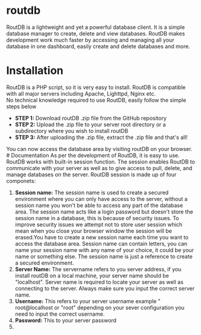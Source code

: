 # routdb
RoutDB is a lightweight and yet a powerful database client. It is a simple database manager to create, delete and view databases.
RoutDB makes development work much faster by accessing and managing all your database in one dashboard, easily create and delete databases and more.
# Installation
RoutDB is a PHP script, so it is very easy to install. RoutDB is compatible with all major servers including Apache, Lighttpd, Nginx etc.<br>
No technical knowledge required to use RoutDB, easily follow the simple steps below<br>
<ul><li><strong>STEP 1:</strong> Download routDB .zip file from the GitHub repository</li>
<li><strong>STEP 2:</strong> Upload the .zip file to your server root directory or a subdirectory where you wish to install routDB</li>
<li><strong>STEP 3:</strong> After uploading the .zip file, extract the .zip file and that's all!</li></ul>
You can now access the database area by visiting routDB on your browser.
# Documentation
As per the development of RoutDB, it is easy to use. RoutDB works with built-in session function. The session enables RoutDB to communicate with your server as well as to give access to pull, delete, and manage databases on the server.
RoutDB session is made up of four componets:
<ol><li><strong>Session name:</strong> The session name is used to create a secured environment where you can only have access to the server, without a session name you won't be able to access any part of the database area. The session name acts like a login password but doesn't store the session name in a database, this is because of security issues. To improve security issues we attempt not to store user session which mean when you close your browser window the session will be erased.You have to create a new session name each time you want to access the database area. 
Session name can contain letters, you can name your session name with any name of your choice, it could be your name or something else. The session name is just a reference to create a secured environment.</li>
<li><strong>Server Name:</strong> The servername refers to you server address, if you install routDB on a local machine, your server name should be "localhost". Server name is required to locate your server as well as connecting to the server. Always make sure you input the correct server name.</li>
<li><strong>Username:</strong> This refers to your server username example " root@localhost or "root" depending on your sever configuration you need to input the correct username.</li>
<li><strong>Password:</strong> This to your server password<li></ol>
